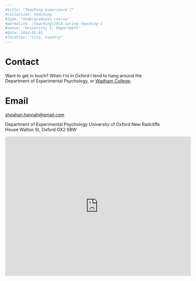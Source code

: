 ```yaml
---
#title: "Teaching experience 1"
#collection: teaching
#type: "Undergraduate course"
#permalink: /teaching/2014-spring-teaching-1
#venue: "University 1, Department"
#date: 2014-01-01
#location: "City, Country"
---
```


Contact
======
Want to get in touch? When I'm in Oxford I tend to hang around the Department of Experimental Psychology, or [Wadham College](https://www.wadham.ox.ac.uk/people/fellows-and-academic-staff/s/hannah-sheahan).

Email
======
sheahan.hannah@gmail.com

Department of Experimental Psychology
University of Oxford
New Radcliffe House
Walton St, Oxford OX2 6BW

<iframe src="https://www.google.com/maps/embed?pb=!1m18!1m12!1m3!1d2469.514081764667!2d-1.267829548829481!3d51.76020847957784!2m3!1f0!2f0!3f0!3m2!1i1024!2i768!4f13.1!3m3!1m2!1s0x4876c6a0bb731c63%3A0x611f4a7211f034b8!2sNew%20Radcliffe%20House!5e0!3m2!1sen!2ses!4v1600526007394!5m2!1sen!2ses" width="600" height="450" frameborder="0" style="border:0;" allowfullscreen="" aria-hidden="false" tabindex="0"></iframe>
